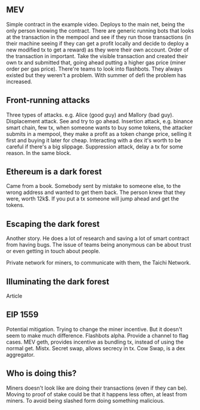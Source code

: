## MEV
Simple contract in the example video. Deploys to the main net, being the only person knowing the contract. There are generic running bots that looks at the transaction in the mempool and see if they run those transactions (in their machine seeing if they can get a profit locally and decide to deploy a new modified tx to get a reward) as they were their own account. Order of the transaction in important. Take the visible transaction and created their own tx and submitted that, going ahead putting a higher gas price (miner order per gas price). There're teams to look into flashbots. They always existed but they weren't a problem. With summer of defi the problem has increased.

## Front-running attacks
Three types of attacks. e.g. Alice (good guy) and Mallory (bad guy). Displacement attack. See and try to go ahead. Insertion attack, e.g. binance smart chain, few tx, when someone wants to buy some tokens, the attacker submits in a mempool, they make a profit as a token change price, selling it first and buying it later for cheap. Interacting with a dex it's worth to be careful if there's a big slippage. Suppression attack, delay a tx for some reason. In the same block.

## Ethereum is a dark forest
Came from a book. Somebody sent by mistake to someone else, to the wrong address and wanted to get them back. The person knew that they were, worth 12k$. If you put a tx someone will jump ahead and get the tokens.

## Escaping the dark forest
Another story. He does a lot of research and saving a lot of smart contract from having bugs. The issue of teams being anonymous can be about trust or even getting in touch about people.

Private network for miners, to communicate with them, the Taichi Network.

## Illuminating the dark forest
Article

## EIP 1559
Potential mitigation. Trying to change the miner incentive. But it doesn't seem to make much difference. Flashbots alpha. Provide a channel to flag cases. MEV geth, provides incentive as bundling tx, instead of using the normal get. Mistx. Secret swap, allows secrecy in tx. Cow Swap, is a dex aggregator.

## Who is doing this?
Miners doesn't look like are doing their transactions (even if they can be). Moving to proof of stake could be that it happens less often, at least from miners. To avoid being slashed form doing something malicious.